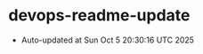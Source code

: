 # devops-readme-update
<!--START_SECTION:activity-->
- Auto-updated at Sun Oct  5 20:30:16 UTC 2025
<!--END_SECTION:activity-->
